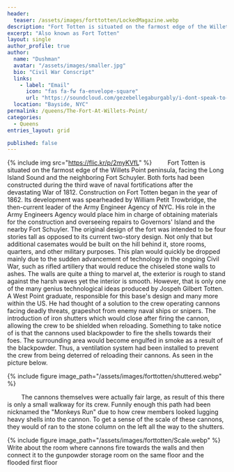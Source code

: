 ```yaml
---
header:
  teaser: /assets/images/forttotten/LockedMagazine.webp
description: "Fort Totten is situated on the farmost edge of the Willets Point peninsula, facing the Long Island Sound and the neighboring Fort Schuyler. Both forts had been constructed during the third wave of naval fortifications after the devastating War of 1812. Construction on Fort Totten began in the year of 1862. Its development was spearheaded by William Petit Trowbridge, the then-current leader of the Army Engineer Agency of NYC."
excerpt: "Also known as Fort Totten"
layout: single
author_profile: true
author:
  name: "Dushman"
  avatar: "/assets/images/smaller.jpg"
  bio: "Civil War Conscript"
  links:
    - label: "Email"
      icon: "fas fa-fw fa-envelope-square"
      url: "https://soundcloud.com/gezebellegaburgably/i-dont-speak-to-whores?in=gezebellegaburgably/sets/giblin"
  location: "Bayside, NYC"
permalink: /queens/The-Fort-At-Willets-Point/
categories:
  - Queens
entries_layout: grid

published: false
---
```




{% include img src="https://flic.kr/p/2myKVfL" %} 
&emsp;&emsp; Fort Totten is situated on the farmost edge of the Willets Point peninsula, facing the Long Island Sound and the neighboring Fort Schuyler. Both forts had been constructed during the third wave of naval fortifications after the devastating War of 1812. Construction on Fort Totten began in the year of 1862. Its development was spearheaded by William Petit Trowbridge, the then-current leader of the Army Engineer Agency of NYC. His role in the Army Engineers Agency would place him in charge of obtaining materials for the construction and overseeing repairs to Governors' Island and the nearby Fort Schuyler. The original design of the fort was intended to be four stories tall as opposed to its current two-story design. Not only that but additional casemates would be built on the hill behind it, store rooms, quarters, and other military purposes. This plan would quickly be dropped mainly due to the sudden advancement of technology in the ongoing Civil War, such as rifled artillery that would reduce the chiseled stone walls to ashes. The walls are quite a thing to marvel at, the exterior is rough to stand against the harsh waves yet the interior is smooth. However, that is only one of the many genius technological ideas produced by Jospeh Gilbert Totten. A West Point graduate, responsible for this base's design and many more within the US. He had thought of a solution to the crew operating cannons facing deadly threats, grapeshot from enemy naval ships or snipers. The introduction of iron shutters which would close after firing the cannon, allowing the crew to be shielded when reloading. Something to take notice of is that the cannons used blackpowder to fire the shells towards their foes. The surrounding area would become engulfed in smoke as a result of the blackpowder. Thus, a ventilation system had been installed to prevent the crew from being deterred of reloading their cannons. As seen in the picture below.

{% include figure image_path="/assets/images/forttotten/shuttered.webp" %} 

&emsp;&emsp; The cannons themselves were actually fair large, as result of this there is only a small walkway for its crew. Funnily enough this path had been nicknamed the "Monkeys Run" due to how crew members looked lugging heavy shells into the cannon. To get a sense of the scale of these cannons, they would of ran to the stone column on the left all the way to the shutters.
  
{% include figure image_path="/assets/images/forttotten/Scale.webp" %} 
 Write about the room where cannons fire towards the walls and then connect it to the gunpowder storage room on the same floor and the flooded first floor 











<!-- The Willets farmhouse was constructed in 1829 in the Greek Revival style and is currently the oldest surviving structure at Fort Totten. Its existence predates the construction of the fort itself. It wasn't until the government bought the land that the house came to be at its current location. Its original location had been in the uppermost part of the peninsula, and so it would remain. It would then be used as an engineering office for the Army Corps of Engineers, until 1867. Under the orders of General Duane, it would be moved to its current location and be remodeled. It would be repurposed once again, serving as a dwelling for the officer in charge of the fort. Then it would see the Abbot family move into the house until it would be surpassed by the creation of the commanding officer's quarters in 1909. Despite this, it would see another alteration as in 1940 the single-family house would be converted into a two-family house. It would be abandoned shortly after this, now it lies fallow. Perhaps it will be renovated once again by the Bayside Historical Society which occupies a neighboring house. -->




